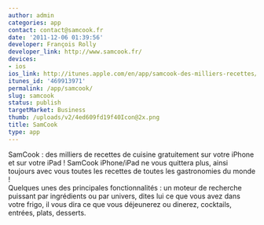 ```yaml
---
author: admin
categories: app
contact: contact@samcook.fr
date: '2011-12-06 01:39:56'
developer: François Rolly
developer_link: http://www.samcook.fr/
devices: 
- ios
ios_link: http://itunes.apple.com/en/app/samcook-des-milliers-recettes/id469913971?mt=8
itunes_id: '469913971'
permalink: /app/samcook/
slug: samcook
status: publish
targetMarket: Business
thumb: /uploads/v2/4ed609fd19f40Icon@2x.png
title: SamCook
type: app
---
```


SamCook : des milliers de recettes de cuisine gratuitement sur votre iPhone et sur votre iPad ! SamCook iPhone/iPad ne vous quittera plus, ainsi toujours avec vous toutes les recettes de toutes les gastronomies du monde !<br />
Quelques unes des principales fonctionnalités : un moteur de recherche puissant par ingrédients ou par univers, dites lui ce que vous avez dans votre frigo, il vous dira ce que vous déjeunerez ou dinerez, cocktails, entrées, plats, desserts.